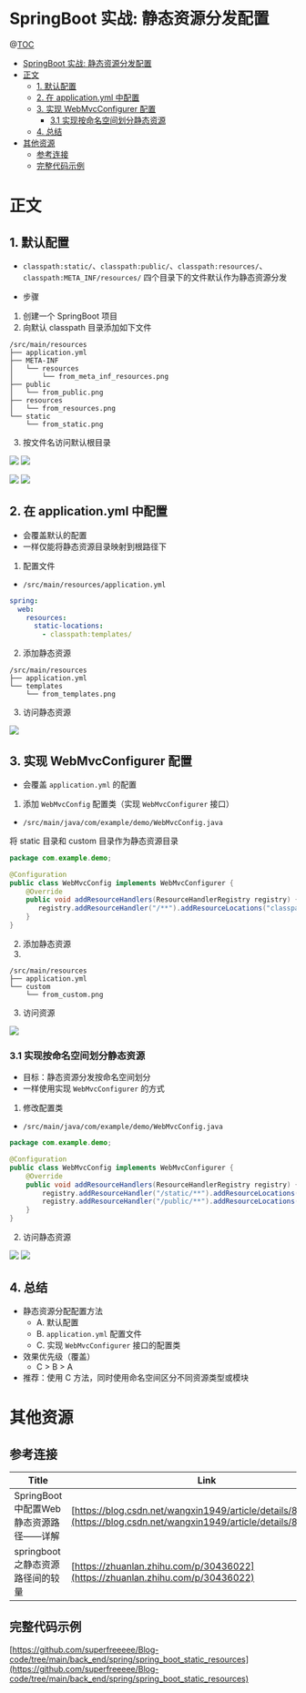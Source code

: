 # SpringBoot 实战: 静态资源分发配置

@[TOC](文章目录)

<!-- TOC -->

- [SpringBoot 实战: 静态资源分发配置](#springboot-实战-静态资源分发配置)
- [正文](#正文)
  - [1. 默认配置](#1-默认配置)
  - [2. 在 application.yml 中配置](#2-在-applicationyml-中配置)
  - [3. 实现 WebMvcConfigurer 配置](#3-实现-webmvcconfigurer-配置)
    - [3.1 实现按命名空间划分静态资源](#31-实现按命名空间划分静态资源)
  - [4. 总结](#4-总结)
- [其他资源](#其他资源)
  - [参考连接](#参考连接)
  - [完整代码示例](#完整代码示例)

<!-- /TOC -->

# 正文

## 1. 默认配置

- `classpath:static/`、`classpath:public/`、`classpath:resources/`、`classpath:META_INF/resources/` 四个目录下的文件默认作为静态资源分发

- 步骤

1. 创建一个 SpringBoot 项目
2. 向默认 classpath 目录添加如下文件

```
/src/main/resources
├── application.yml
├── META-INF
│   └── resources
│       └── from_meta_inf_resources.png
├── public
│   └── from_public.png
├── resources
│   └── from_resources.png
└── static
    └── from_static.png
```

3. 按文件名访问默认根目录

![](https://picures.oss-cn-beijing.aliyuncs.com/img/springboot_static_resources_1_default_static.png) ![](https://picures.oss-cn-beijing.aliyuncs.com/img/springboot_static_resources_2_default_public.png)

![](https://picures.oss-cn-beijing.aliyuncs.com/img/springboot_static_resources_3_default_resources.png) ![](https://picures.oss-cn-beijing.aliyuncs.com/img/springboot_static_resources_4_default_meta_inf_resources.png)

## 2. 在 application.yml 中配置

- 会覆盖默认的配置
- 一样仅能将静态资源目录映射到根路径下

1. 配置文件

- `/src/main/resources/application.yml`

```yml
spring:
  web:
    resources:
      static-locations:
        - classpath:templates/
```

2. 添加静态资源

```
/src/main/resources
├── application.yml
└── templates
    └── from_templates.png
```

3. 访问静态资源

![](https://picures.oss-cn-beijing.aliyuncs.com/img/springboot_static_resources_5_static_locations.png)

## 3. 实现 WebMvcConfigurer 配置

- 会覆盖 `application.yml` 的配置

1. 添加 `WebMvcConfig` 配置类（实现 `WebMvcConfigurer` 接口）

- `/src/main/java/com/example/demo/WebMvcConfig.java`

将 static 目录和 custom 目录作为静态资源目录

```java
package com.example.demo;

@Configuration
public class WebMvcConfig implements WebMvcConfigurer {
    @Override
    public void addResourceHandlers(ResourceHandlerRegistry registry) {
       registry.addResourceHandler("/**").addResourceLocations("classpath:static/", "classpath:custom/");
    }
}
```

2. 添加静态资源
3. 
```
/src/main/resources
├── application.yml
└── custom
    └── from_custom.png
```

3. 访问资源

![](https://picures.oss-cn-beijing.aliyuncs.com/img/springboot_static_resources_6_webmvcconfigurer_root.png)

### 3.1 实现按命名空间划分静态资源 

- 目标：静态资源分发按命名空间划分
- 一样使用实现 `WebMvcConfigurer` 的方式

1. 修改配置类

- `/src/main/java/com/example/demo/WebMvcConfig.java`

```java
package com.example.demo;

@Configuration
public class WebMvcConfig implements WebMvcConfigurer {
    @Override
    public void addResourceHandlers(ResourceHandlerRegistry registry) {
        registry.addResourceHandler("/static/**").addResourceLocations("classpath:static/");
        registry.addResourceHandler("/public/**").addResourceLocations("classpath:public/");
    }
}
```

2. 访问静态资源

![](https://picures.oss-cn-beijing.aliyuncs.com/img/springboot_static_resources_7_webmvcconfigurer_namespace_static.png) ![](https://picures.oss-cn-beijing.aliyuncs.com/img/springboot_static_resources_8_webmvcconfigurer_namespace_public.png)

## 4. 总结

- 静态资源分配配置方法
  - A. 默认配置
  - B. `application.yml` 配置文件
  - C. 实现 `WebMvcConfigurer` 接口的配置类
- 效果优先级（覆盖）
  - C > B > A
- 推荐：使用 C 方法，同时使用命名空间区分不同资源类型或模块

# 其他资源

## 参考连接

| Title                                 | Link                                                                                                                     |
| ------------------------------------- | ------------------------------------------------------------------------------------------------------------------------ |
| SpringBoot中配置Web静态资源路径——详解 | [https://blog.csdn.net/wangxin1949/article/details/89016428](https://blog.csdn.net/wangxin1949/article/details/89016428) |
| springboot之静态资源路径间的较量      | [https://zhuanlan.zhihu.com/p/30436022](https://zhuanlan.zhihu.com/p/30436022)                                           |

## 完整代码示例

[https://github.com/superfreeeee/Blog-code/tree/main/back_end/spring/spring_boot_static_resources](https://github.com/superfreeeee/Blog-code/tree/main/back_end/spring/spring_boot_static_resources)
